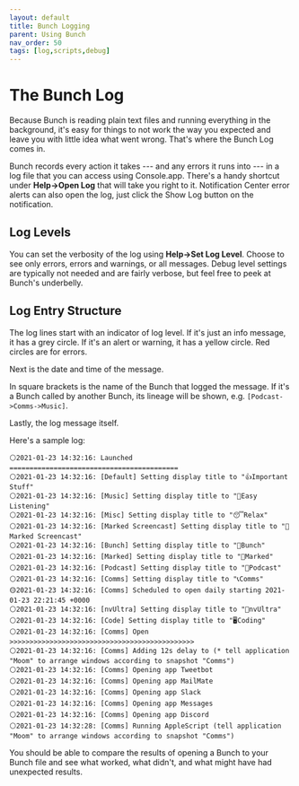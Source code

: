 ```yaml
---
layout: default
title: Bunch Logging
parent: Using Bunch
nav_order: 50
tags: [log,scripts,debug]
---
```

# The Bunch Log

Because Bunch is reading plain text files and running everything in the background, it's easy for things to not work the way you expected and leave you with little idea what went wrong. That's where the Bunch Log comes in.

Bunch records every action it takes --- and any errors it runs into --- in a log file that you can access using Console.app. There's a handy shortcut under __Help->Open Log__ that will take you right to it. Notification Center error alerts can also open the log, just click the Show Log button on the notification.

## Log Levels

You can set the verbosity of the log using __Help->Set Log Level__. Choose to see only errors, errors and warnings, or all messages. Debug level settings are typically not needed and are fairly verbose, but feel free to peek at Bunch's underbelly.

## Log Entry Structure

The log lines start with an indicator of log level. If it's just an info message, it has a grey circle. If it's an alert or warning, it has a yellow circle. Red circles are for errors.

Next is the date and time of the message.

In square brackets is the name of the Bunch that logged the message. If it's a Bunch called by another Bunch, its lineage will be shown, e.g. `[Podcast->Comms->Music]`.

Lastly, the log message itself.

Here's a sample log:

```
⚪2021-01-23 14:32:16: Launched ==========================================
⚪2021-01-23 14:32:16: [Default] Setting display title to "👍Important Stuff"
⚪2021-01-23 14:32:16: [Music] Setting display title to "🎵Easy Listening"
⚪2021-01-23 14:32:16: [Misc] Setting display title to "😴Relax"
⚪2021-01-23 14:32:16: [Marked Screencast] Setting display title to "🎥Marked Screencast"
⚪2021-01-23 14:32:16: [Bunch] Setting display title to "🍇Bunch"
⚪2021-01-23 14:32:16: [Marked] Setting display title to "📖Marked"
⚪2021-01-23 14:32:16: [Podcast] Setting display title to "🎤Podcast"
⚪2021-01-23 14:32:16: [Comms] Setting display title to "📞Comms"
🟡2021-01-23 14:32:16: [Comms] Scheduled to open daily starting 2021-01-23 22:21:45 +0000
⚪2021-01-23 14:32:16: [nvUltra] Setting display title to "🚀nvUltra"
⚪2021-01-23 14:32:16: [Code] Setting display title to "🖥Coding"
⚪2021-01-23 14:32:16: [Comms] Open >>>>>>>>>>>>>>>>>>>>>>>>>>>>>>>>>>>>>>>>>>>>>>
⚪2021-01-23 14:32:16: [Comms] Adding 12s delay to (* tell application "Moom" to arrange windows according to snapshot "Comms")
⚪2021-01-23 14:32:16: [Comms] Opening app Tweetbot 
⚪2021-01-23 14:32:16: [Comms] Opening app MailMate 
⚪2021-01-23 14:32:16: [Comms] Opening app Slack 
⚪2021-01-23 14:32:16: [Comms] Opening app Messages 
⚪2021-01-23 14:32:16: [Comms] Opening app Discord 
⚪2021-01-23 14:32:28: [Comms] Running AppleScript (tell application "Moom" to arrange windows according to snapshot "Comms")
```

You should be able to compare the results of opening a Bunch to your Bunch file and see what worked, what didn't, and what might have had unexpected results.
